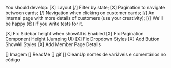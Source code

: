 You should develop:
[X] Layout
[/] Filter by state;
[X] Pagination to navigate between cards;
[/] Navigation when clicking on customer cards;
[/] An internal page with more details of customers (use your creativity);
[/] We'll be happy (😍) if you write tests for it.

[X] Fix Sidebar height when showAll is Enabled
[X] Fix Pagination Component Height (Jumping UI)
[X] Fix Dropdown Styles
[X] Add Button ShowAll Styles
[X] Add Member Page Details

[] Imagem
[] ReadMe
[] gif
[] CleanUp nomes de variáveis e comentários no código
